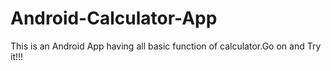 # Android-Calculator-App
This is an Android App having all basic function of calculator.Go on and Try it!!!
